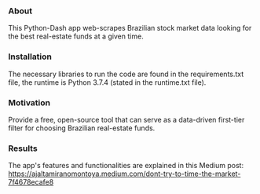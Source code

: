 ### About
This Python-Dash app web-scrapes Brazilian stock market data looking for the best real-estate funds at a given time.

### Installation
The necessary libraries to run the code are found in the requirements.txt file, the runtime is Python 3.7.4 (stated in the runtime.txt file).

### Motivation
Provide a free, open-source tool that can serve as a data-driven first-tier filter for choosing Brazilian real-estate funds.

### Results
The app's features and functionalities are explained in this Medium post:
https://ajaltamiranomontoya.medium.com/dont-try-to-time-the-market-7f4678ecafe8
